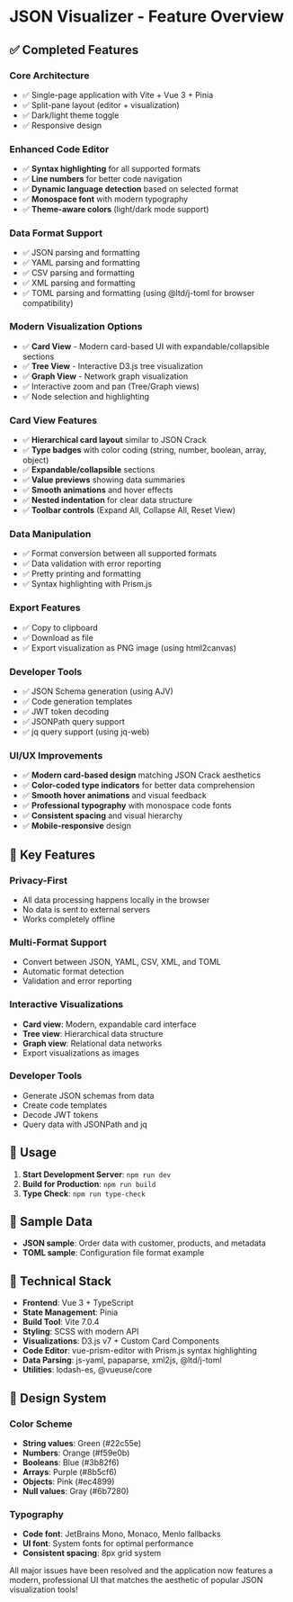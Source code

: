 # JSON Visualizer - Feature Overview

## ✅ Completed Features

### Core Architecture
- ✅ Single-page application with Vite + Vue 3 + Pinia
- ✅ Split-pane layout (editor + visualization)
- ✅ Dark/light theme toggle
- ✅ Responsive design

### Enhanced Code Editor
- ✅ **Syntax highlighting** for all supported formats
- ✅ **Line numbers** for better code navigation
- ✅ **Dynamic language detection** based on selected format
- ✅ **Monospace font** with modern typography
- ✅ **Theme-aware colors** (light/dark mode support)

### Data Format Support
- ✅ JSON parsing and formatting
- ✅ YAML parsing and formatting
- ✅ CSV parsing and formatting
- ✅ XML parsing and formatting
- ✅ TOML parsing and formatting (using @ltd/j-toml for browser compatibility)

### Modern Visualization Options
- ✅ **Card View** - Modern card-based UI with expandable/collapsible sections
- ✅ **Tree View** - Interactive D3.js tree visualization
- ✅ **Graph View** - Network graph visualization
- ✅ Interactive zoom and pan (Tree/Graph views)
- ✅ Node selection and highlighting

### Card View Features
- ✅ **Hierarchical card layout** similar to JSON Crack
- ✅ **Type badges** with color coding (string, number, boolean, array, object)
- ✅ **Expandable/collapsible** sections
- ✅ **Value previews** showing data summaries
- ✅ **Smooth animations** and hover effects
- ✅ **Nested indentation** for clear data structure
- ✅ **Toolbar controls** (Expand All, Collapse All, Reset View)

### Data Manipulation
- ✅ Format conversion between all supported formats
- ✅ Data validation with error reporting
- ✅ Pretty printing and formatting
- ✅ Syntax highlighting with Prism.js

### Export Features
- ✅ Copy to clipboard
- ✅ Download as file
- ✅ Export visualization as PNG image (using html2canvas)

### Developer Tools
- ✅ JSON Schema generation (using AJV)
- ✅ Code generation templates
- ✅ JWT token decoding
- ✅ JSONPath query support
- ✅ jq query support (using jq-web)

### UI/UX Improvements
- ✅ **Modern card-based design** matching JSON Crack aesthetics
- ✅ **Color-coded type indicators** for better data comprehension
- ✅ **Smooth hover animations** and visual feedback
- ✅ **Professional typography** with monospace code fonts
- ✅ **Consistent spacing** and visual hierarchy
- ✅ **Mobile-responsive** design

## 🎯 Key Features

### Privacy-First
- All data processing happens locally in the browser
- No data is sent to external servers
- Works completely offline

### Multi-Format Support
- Convert between JSON, YAML, CSV, XML, and TOML
- Automatic format detection
- Validation and error reporting

### Interactive Visualizations
- **Card view**: Modern, expandable card interface
- **Tree view**: Hierarchical data structure
- **Graph view**: Relational data networks
- Export visualizations as images

### Developer Tools
- Generate JSON schemas from data
- Create code templates
- Decode JWT tokens
- Query data with JSONPath and jq

## 🚀 Usage

1. **Start Development Server**: `npm run dev`
2. **Build for Production**: `npm run build`
3. **Type Check**: `npm run type-check`

## 📁 Sample Data

- **JSON sample**: Order data with customer, products, and metadata
- **TOML sample**: Configuration file format example

## 🔧 Technical Stack

- **Frontend**: Vue 3 + TypeScript
- **State Management**: Pinia
- **Build Tool**: Vite 7.0.4
- **Styling**: SCSS with modern API
- **Visualizations**: D3.js v7 + Custom Card Components
- **Code Editor**: vue-prism-editor with Prism.js syntax highlighting
- **Data Parsing**: js-yaml, papaparse, xml2js, @ltd/j-toml
- **Utilities**: lodash-es, @vueuse/core

## 🎨 Design System

### Color Scheme
- **String values**: Green (#22c55e)
- **Numbers**: Orange (#f59e0b)
- **Booleans**: Blue (#3b82f6)
- **Arrays**: Purple (#8b5cf6)
- **Objects**: Pink (#ec4899)
- **Null values**: Gray (#6b7280)

### Typography
- **Code font**: JetBrains Mono, Monaco, Menlo fallbacks
- **UI font**: System fonts for optimal performance
- **Consistent spacing**: 8px grid system

All major issues have been resolved and the application now features a modern, professional UI that matches the aesthetic of popular JSON visualization tools!
